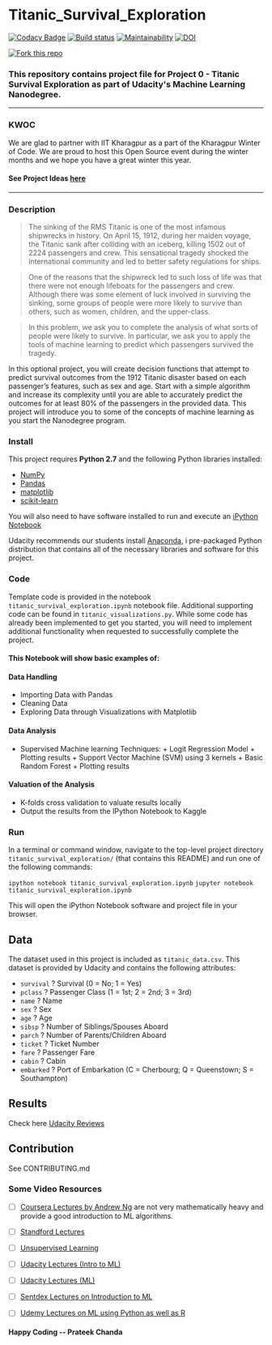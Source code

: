 # Titanic_Survival_Exploration

[![Codacy Badge](https://api.codacy.com/project/badge/Grade/c73bee6015bf485d8ce4184cbb135b03)](https://www.codacy.com/app/prateekkol21/titanic_survival_exploration?utm_source=github.com&utm_medium=referral&utm_content=prateekiiest/titanic_survival_exploration&utm_campaign=badger)
[![Build status](https://ci.appveyor.com/api/projects/status/vps8mifg5qyqqu7g?svg=true)](https://ci.appveyor.com/project/prateekiiest/titanic-survival-exploration)
[![Maintainability](https://api.codeclimate.com/v1/badges/4c2f2473dae6c52f64a1/maintainability)](https://codeclimate.com/github/prateekiiest/titanic_survival_exploration/maintainability)
[![DOI](https://zenodo.org/badge/DOI/10.5281/zenodo.1098228.svg)](https://doi.org/10.5281/zenodo.1098228)

<a href="https://github.com/prateekiiest/boston_housing"><img style="position: relative; top: 0; left: 0; border: 0;" src="https://68.media.tumblr.com/38ae897f20630ef88e6484dea00db3b3/tumblr_mm8fhitR3u1rwwvg9o1_500.gif" alt=" Fork this repo" data-canonical-></a>



### This repository contains project file for Project 0 - Titanic Survival Exploration as part of Udacity's Machine Learning Nanodegree.

---------------------------------------------------------------------------------

### KWOC

We are glad to partner with IIT Kharagpur as a part of the Kharagpur Winter of Code. We are proud to host this Open Source event during the winter months and we hope you have a great winter this year.

#### See Project Ideas [here](https://github.com/prateekiiest/titanic_survival_exploration/wiki/Winter-of-Code-Project)


-------------------------------------------------------------------------


### Description

>The sinking of the RMS Titanic is one of the most infamous shipwrecks in history.  On April 15, 1912, during her maiden voyage, the Titanic sank after colliding with an iceberg, killing 1502 out of 2224 passengers and crew.  This sensational tragedy shocked the international community and led to better safety regulations for ships.

>One of the reasons that the shipwreck led to such loss of life was that there were not enough lifeboats for the passengers and crew.  Although there was some element of luck involved in surviving the sinking, some groups of people were more likely to survive than others, such as women, children, and the upper-class.

>In this problem, we ask you to complete the analysis of what sorts of people were likely to survive.  In particular, we ask you to apply the tools of machine learning to predict which passengers survived the tragedy.




In this optional project, you will create decision functions that attempt to predict survival outcomes from the 1912 Titanic disaster based on each passenger’s features, such as sex and age. Start with a simple algorithm and increase its complexity until you are able to accurately predict the outcomes for at least 80% of the passengers in the provided data. This project will introduce you to some of the concepts of machine learning as you start the Nanodegree program.




### Install

This project requires **Python 2.7** and the following Python libraries installed:

- [NumPy](http://www.numpy.org/)
- [Pandas](http://pandas.pydata.org)
- [matplotlib](http://matplotlib.org/)
- [scikit-learn](http://scikit-learn.org/stable/)

You will also need to have software installed to run and execute an [iPython Notebook](http://ipython.org/notebook.html)

Udacity recommends our students install [Anaconda](https://www.continuum.io/downloads), i pre-packaged Python distribution that contains all of the necessary libraries and software for this project. 

### Code

Template code is provided in the notebook `titanic_survival_exploration.ipynb` notebook file. Additional supporting code can be found in `titanic_visualizations.py`. While some code has already been implemented to get you started, you will need to implement additional functionality when requested to successfully complete the project.

#### This Notebook will show basic examples of:
#### Data Handling
*   Importing Data with Pandas
*   Cleaning Data
*   Exploring Data through Visualizations with Matplotlib

#### Data Analysis
*    Supervised Machine learning Techniques:
    +   Logit Regression Model
    +   Plotting results
    +   Support Vector Machine (SVM) using 3 kernels
    +   Basic Random Forest
    +   Plotting results

#### Valuation of the Analysis
*   K-folds cross validation to valuate results locally
*   Output the results from the IPython Notebook to Kaggle



### Run

In a terminal or command window, navigate to the top-level project directory `titanic_survival_exploration/` (that contains this README) and run one of the following commands:

```ipython notebook titanic_survival_exploration.ipynb```
```jupyter notebook titanic_survival_exploration.ipynb```

This will open the iPython Notebook software and project file in your browser.

## Data

The dataset used in this project is included as `titanic_data.csv`. This dataset is provided by Udacity and contains the following attributes:

- `survival` ? Survival (0 = No; 1 = Yes)
- `pclass` ? Passenger Class (1 = 1st; 2 = 2nd; 3 = 3rd)
- `name` ? Name
- `sex` ? Sex
- `age` ? Age
- `sibsp` ? Number of Siblings/Spouses Aboard
- `parch` ? Number of Parents/Children Aboard
- `ticket` ? Ticket Number
- `fare` ? Passenger Fare
- `cabin` ? Cabin
- `embarked` ? Port of Embarkation (C = Cherbourg; Q = Queenstown; S = Southampton)

## Results
 Check here [Udacity Reviews](https://github.com/prateekiiest/titanic_survival_exploration/blob/master/Udacity_Reviews_titanic.pdf)

## Contribution

See CONTRIBUTING.md

### Some Video Resources
- [ ] [Coursera Lectures by Andrew Ng](https://www.coursera.org/learn/machine-learning/lecture/zcAuT/welcome-to-machine-learning) are not very mathematically heavy and provide a good introduction to ML algorithms.
- [ ] [Standford Lectures](https://www.youtube.com/watch?v=UzxYlbK2c7E)
- [ ] [Unsupervised Learning](https://www.coursera.org/learn/machine-learning/lecture/olRZo/unsupervised-learning)
- [ ] [Udacity Lectures (Intro to ML)](https://in.udacity.com/course/intro-to-machine-learning--ud120)
- [ ] [Udacity Lectures (ML)](https://in.udacity.com/course/machine-learning--ud262)
- [ ] [Sentdex Lectures on Introduction to ML](https://www.youtube.com/watch?v=OGxgnH8y2NM&list=PLQVvvaa0QuDfKTOs3Keq_kaG2P55YRn5v)
- [ ] [Udemy Lectures on ML using Python as well as R](https://www.udemy.com/machinelearning/)


#### Happy Coding                                                                                           -- Prateek Chanda

